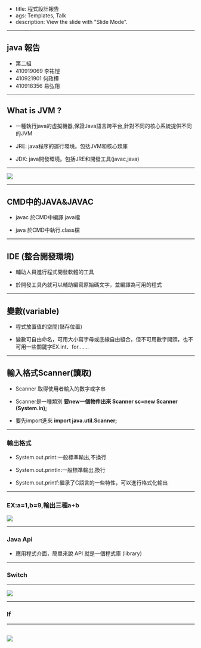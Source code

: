- title: 程式設計報告
- ags: Templates, Talk
- description: View the slide with "Slide Mode".

---

## java 報告

- 第二組
- 410919069 李祐愷
- 410921901 何政樺
- 410918356 易弘翔

---


## What is JVM ?

  - 一種執行java的虛擬機器,保證Java語言跨平台,針對不同的核心系統提供不同的JVM

- JRE: java程序的運行環境。包括JVM和核心類庫

- JDK: java開發環境。包括JRE和開發工具(javac,java)

---

![](https://openhome.cc/Gossip/JavaEssence/images/WhyJVM-3.jpg)

---

## CMD中的JAVA&JAVAC

- javac
    於CMD中編譯.java檔
    
- java 
    於CMD中執行.class檔 

---

## IDE (整合開發環境)

- 輔助人員進行程式開發軟體的工具

- 於開發工具內就可以輔助編寫原始碼文字，並編譯為可用的程式

---

## 變數(variable)

- 程式放置值的空間(儲存位置)

- 變數可自由命名，可用大小寫字母或底線自由組合，但不可用數字開頭，也不可用一些關鍵字EX.int、for.......

---

## 輸入格式Scanner(讀取)
-   Scanner 取得使用者輸入的數字或字串 

-   Scanner是一種類別 **要new一個物件出來 Scanner sc=new Scanner (System.in);**

-    要先import進來  **import java.util.Scanner;**

---

### 輸出格式

- System.out.print:一般標準輸出,不換行

- System.out.println:一般標準輸出,換行

- System.out.printf:繼承了C語言的一些特性，可以進行格式化輸出

---

### EX:a=1,b=9,輸出三種a+b

![](https://i.imgur.com/M53KBJl.png)

---

### Java Api

- 應用程式介面，簡單來說 API 就是一個程式庫 (library) 

---

### Switch 

---

![](https://i.imgur.com/sUwyUTD.png)

---

### If 

---

![](https://img.onl/GSUe9I)
---